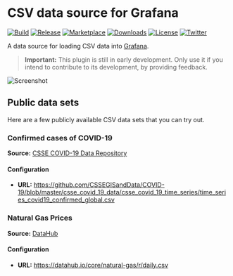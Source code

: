 # CSV data source for Grafana

[![Build](https://github.com/marcusolsson/grafana-csv-datasource/workflows/CI/badge.svg)](https://github.com/marcusolsson/grafana-csv-datasource/actions?query=workflow%3A%22CI%22)
[![Release](https://github.com/marcusolsson/grafana-csv-datasource/workflows/Release/badge.svg)](https://github.com/marcusolsson/grafana-csv-datasource/actions?query=workflow%3ARelease)
[![Marketplace](https://img.shields.io/badge/dynamic/json?logo=grafana&color=F47A20&label=marketplace&prefix=v&query=%24.items%5B%3F%28%40.slug%20%3D%3D%20%22marcusolsson-csv-datasource%22%29%5D.version&url=https%3A%2F%2Fgrafana.com%2Fapi%2Fplugins)](https://grafana.com/grafana/plugins/marcusolsson-csv-datasource)
[![Downloads](https://img.shields.io/badge/dynamic/json?logo=grafana&color=F47A20&label=downloads&query=%24.items%5B%3F%28%40.slug%20%3D%3D%20%22marcusolsson-csv-datasource%22%29%5D.downloads&url=https%3A%2F%2Fgrafana.com%2Fapi%2Fplugins)](https://grafana.com/grafana/plugins/marcusolsson-csv-datasource)
[![License](https://img.shields.io/github/license/marcusolsson/grafana-csv-datasource)](LICENSE)
[![Twitter](https://img.shields.io/twitter/follow/marcusolsson?color=%231DA1F2&label=twitter&style=plastic)](https://twitter.com/marcusolsson)

A data source for loading CSV data into [Grafana](https://grafana.com).

> **Important:** This plugin is still in early development. Only use it if you intend to contribute to its development, by providing feedback.

![Screenshot](https://github.com/marcusolsson/grafana-csv-datasource/raw/main/src/img/screenshot.png)

## Public data sets

Here are a few publicly available CSV data sets that you can try out.

### Confirmed cases of COVID-19

**Source:** [CSSE COVID-19 Data Repository](https://github.com/CSSEGISandData/COVID-19)

#### Configuration

- **URL:** https://github.com/CSSEGISandData/COVID-19/blob/master/csse_covid_19_data/csse_covid_19_time_series/time_series_covid19_confirmed_global.csv

### Natural Gas Prices

**Source:** [DataHub](https://datahub.io/core/natural-gas)

#### Configuration

- **URL:** https://datahub.io/core/natural-gas/r/daily.csv
